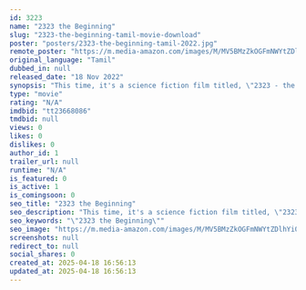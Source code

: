 ```yaml
---
id: 3223
name: "2323 the Beginning"
slug: "2323-the-beginning-tamil-movie-download"
poster: "posters/2323-the-beginning-tamil-2022.jpg"
remote_poster: "https://m.media-amazon.com/images/M/MV5BMzZkOGFmNWYtZDlhYi00N2U2LTk1NDktNTZjMGRiMmE1ZmY0XkEyXkFqcGc@._V1_SX300.jpg"
original_language: "Tamil"
dubbed_in: null
released_date: "18 Nov 2022"
synopsis: "This time, it's a science fiction film titled, \"2323 - the beginning\", a Sathish Ramakrishnan initiative. Maayon, the protagonist, commences as a child prodigy, a pluviophile; an ingenious who can control weather."
type: "movie"
rating: "N/A"
imdbid: "tt23668086"
tmdbid: null
views: 0
likes: 0
dislikes: 0
author_id: 1
trailer_url: null
runtime: "N/A"
is_featured: 0
is_active: 1
is_comingsoon: 0
seo_title: "2323 the Beginning"
seo_description: "This time, it's a science fiction film titled, \"2323 - the beginning\", a Sathish Ramakrishnan initiative. Maayon, the protagonist, commences as a child prodigy, a pluviophile; an ingenious who can control weather."
seo_keywords: "\"2323 the Beginning\""
seo_image: "https://m.media-amazon.com/images/M/MV5BMzZkOGFmNWYtZDlhYi00N2U2LTk1NDktNTZjMGRiMmE1ZmY0XkEyXkFqcGc@._V1_SX300.jpg"
screenshots: null
redirect_to: null
social_shares: 0
created_at: 2025-04-18 16:56:13
updated_at: 2025-04-18 16:56:13
---
```



